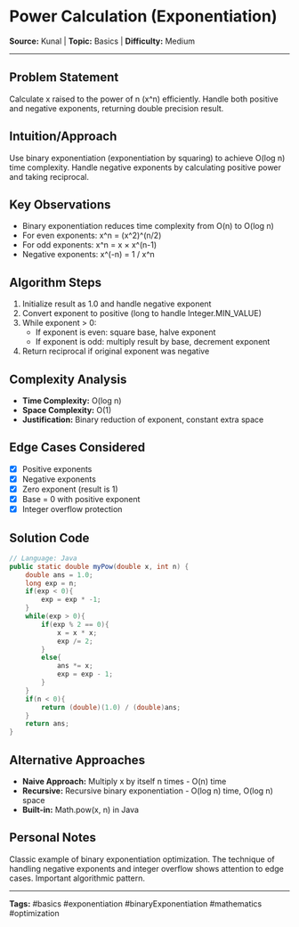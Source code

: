 # Power Calculation (Exponentiation)

**Source:** Kunal | **Topic:** Basics | **Difficulty:** Medium  

---

## Problem Statement
Calculate x raised to the power of n (x^n) efficiently. Handle both positive and negative exponents, returning double precision result.

## Intuition/Approach
Use binary exponentiation (exponentiation by squaring) to achieve O(log n) time complexity. Handle negative exponents by calculating positive power and taking reciprocal.

## Key Observations
- Binary exponentiation reduces time complexity from O(n) to O(log n)
- For even exponents: x^n = (x^2)^(n/2)
- For odd exponents: x^n = x × x^(n-1)
- Negative exponents: x^(-n) = 1 / x^n

## Algorithm Steps
1. Initialize result as 1.0 and handle negative exponent
2. Convert exponent to positive (long to handle Integer.MIN_VALUE)
3. While exponent > 0:
   - If exponent is even: square base, halve exponent
   - If exponent is odd: multiply result by base, decrement exponent
4. Return reciprocal if original exponent was negative

## Complexity Analysis
- **Time Complexity:** O(log n)
- **Space Complexity:** O(1)
- **Justification:** Binary reduction of exponent, constant extra space

## Edge Cases Considered
- [x] Positive exponents
- [x] Negative exponents
- [x] Zero exponent (result is 1)
- [x] Base = 0 with positive exponent
- [x] Integer overflow protection

## Solution Code

```java
// Language: Java
public static double myPow(double x, int n) {
    double ans = 1.0;
    long exp = n;
    if(exp < 0){
        exp = exp * -1;
    }
    while(exp > 0){
        if(exp % 2 == 0){
            x = x * x;
            exp /= 2;
        }
        else{
            ans *= x;
            exp = exp - 1;
        }
    }
    if(n < 0){
        return (double)(1.0) / (double)ans;
    }
    return ans;
}
```

## Alternative Approaches
- **Naive Approach:** Multiply x by itself n times - O(n) time
- **Recursive:** Recursive binary exponentiation - O(log n) time, O(log n) space
- **Built-in:** Math.pow(x, n) in Java

## Personal Notes
Classic example of binary exponentiation optimization. The technique of handling negative exponents and integer overflow shows attention to edge cases. Important algorithmic pattern.

---
**Tags:** #basics #exponentiation #binaryExponentiation #mathematics #optimization 
